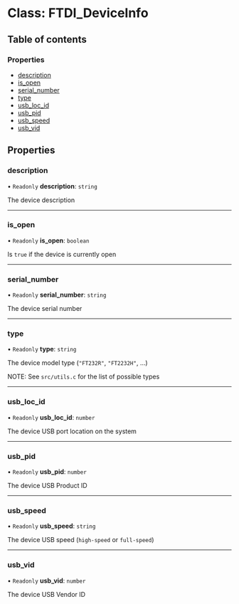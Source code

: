 # Class: FTDI\_DeviceInfo

## Table of contents

### Properties

- [description](./FTDI_DeviceInfo.md#description)
- [is\_open](./FTDI_DeviceInfo.md#is_open)
- [serial\_number](./FTDI_DeviceInfo.md#serial_number)
- [type](./FTDI_DeviceInfo.md#type)
- [usb\_loc\_id](./FTDI_DeviceInfo.md#usb_loc_id)
- [usb\_pid](./FTDI_DeviceInfo.md#usb_pid)
- [usb\_speed](./FTDI_DeviceInfo.md#usb_speed)
- [usb\_vid](./FTDI_DeviceInfo.md#usb_vid)

## Properties

### description

• `Readonly` **description**: `string`

The device description

___

### is\_open

• `Readonly` **is\_open**: `boolean`

Is `true` if the device is currently open

___

### serial\_number

• `Readonly` **serial\_number**: `string`

The device serial number

___

### type

• `Readonly` **type**: `string`

The device model type (`"FT232R"`, `"FT2232H"`, ...)

NOTE: See `src/utils.c` for the list of possible types

___

### usb\_loc\_id

• `Readonly` **usb\_loc\_id**: `number`

The device USB port location on the system

___

### usb\_pid

• `Readonly` **usb\_pid**: `number`

The device USB Product ID

___

### usb\_speed

• `Readonly` **usb\_speed**: `string`

The device USB speed (`high-speed` or `full-speed`)

___

### usb\_vid

• `Readonly` **usb\_vid**: `number`

The device USB Vendor ID

